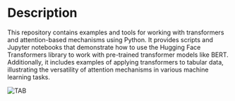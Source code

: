 # Description
This repository contains examples and tools for working with transformers and attention-based mechanisms using Python. It provides scripts and Jupyter notebooks that demonstrate how to use the Hugging Face Transformers library to work with pre-trained transformer models like BERT. Additionally, it includes examples of applying transformers to tabular data, illustrating the versatility of attention mechanisms in various machine learning tasks.


![TAB](https://www.researchgate.net/publication/359234729/figure/fig1/AS:1140209857101829@1648858622447/Transformer-layer-with-re-attention-mechanism-vs-self-attention-approach-54-While.png)
